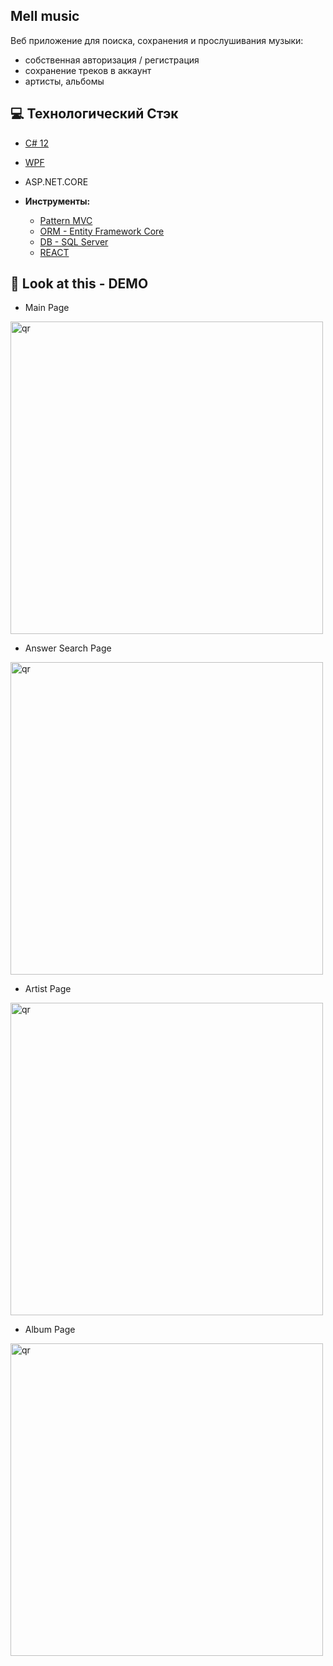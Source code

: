 ##  Mell music 
Веб приложение для поиска, сохранения и прослушивания музыки:
- собственная авторизация / регистрация
- сохранение треков в аккаунт
- артисты, альбомы

## 💻 Технологический Стэк
- [C# 12](https://learn.microsoft.com/ru-ru/dotnet/csharp/whats-new/csharp-12)
- [WPF](https://learn.microsoft.com/ru-ru/dotnet/desktop/wpf/overview/?view=netdesktop-8.0)
- ASP.NET.CORE
  
- **Инструменты:**
  - [Pattern MVC](https://dotnet.microsoft.com/en-us/apps/aspnet/mvc)
  - [ORM - Entity Framework Core](https://learn.microsoft.com/ru-ru/ef/core/)
  - [DB - SQL Server](https://www.microsoft.com/ru-ru/sql-server)
  - [REACT](https://react.dev)
    
## 👀 Look at this - DEMO

- Main Page
<p align="left">
 <img width="500px" src="https://i.imgur.com/H8DTmzv.png" alt="qr"/>
</p>

- Answer Search Page
  <p align="left">
 <img width="500px" src="https://i.imgur.com/l4uCtvw.png" alt="qr"/>
  </p>
  
- Artist Page
  <p align="left">
 <img width="500px" src="https://i.imgur.com/aNoAbPq.png" alt="qr"/>
  </p>

  
- Album Page
  <p align="left">
 <img width="500px" src="https://i.imgur.com/X1Qaq9V.png" alt="qr"/>
  </p>



